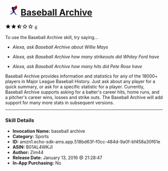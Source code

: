# &nbsp;<img src="skill_icon" alt="Baseball Archive icon" width="36"> [Baseball Archive](http://alexa.amazon.com/#skills/amzn1.echo-sdk-ams.app.518bd63f-f0cc-484d-9a0f-bf458a30f61e)
![2.1 stars](../../images/ic_star_black_18dp_1x.png)![2.1 stars](../../images/ic_star_black_18dp_1x.png)![2.1 stars](../../images/ic_star_half_black_18dp_1x.png)![2.1 stars](../../images/ic_star_border_black_18dp_1x.png)![2.1 stars](../../images/ic_star_border_black_18dp_1x.png) 6

To use the Baseball Archive skill, try saying...

* *Alexa, ask Baseball Archive about Willie Mays*

* *Alexa, ask Baseball Archive how many strikeouts did Whitey Ford have*

* *Alexa, ask Baseball Archive how many hits did Pete Rose have*

Baseball Archive provides information and statistics for any of the 18000+ players in Major League Baseball History. Just ask about any player for a quick summary, or ask for a specific statistic for a player. Currently, Baseball Archive supports asking for a batter's career hits, home runs, and a pitcher's career wins, losses and strike outs. The Baseball Archive will add support for many more stats in subsequent versions.

***

### Skill Details

* **Invocation Name:** baseball archive
* **Category:** Sports
* **ID:** amzn1.echo-sdk-ams.app.518bd63f-f0cc-484d-9a0f-bf458a30f61e
* **ASIN:** B01AL4WKJI
* **Author:** Zim44
* **Release Date:** January 13, 2016 @ 21:28:47
* **In-App Purchasing:** No
